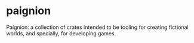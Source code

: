 # paignion

Paígnion: a collection of crates intended to be tooling for creating fictional
worlds, and specially, for developing games.
